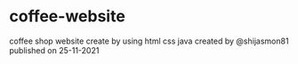 # coffee-website
coffee shop website
create by using 
html
css
java
created by @shijasmon81
published on 25-11-2021 
